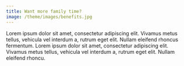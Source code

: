 ```yaml
---
title: Want more family time?
image: /theme/images/benefits.jpg
---
```


Lorem ipsum dolor sit amet, consectetur adipiscing elit. Vivamus metus tellus, vehicula vel interdum a, rutrum eget elit. Nullam eleifend rhoncus fermentum.
Lorem ipsum dolor sit amet, consectetur adipiscing elit. Vivamus metus tellus, vehicula vel interdum a, rutrum eget elit. Nullam eleifend rhoncu.